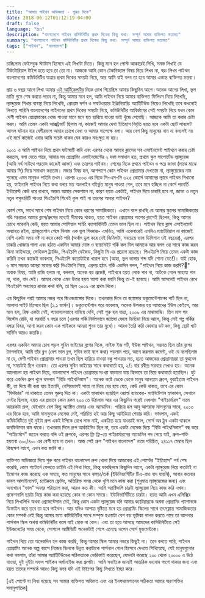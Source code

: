 ```yaml
---
title: "আমার পাইথন অভিজ্ঞতা - শুরুর দিকে"
date: 2018-06-12T01:12:19-04:00
draft: false
language: "bn"
description: "বাংলাদেশে পাইথন কমিউনিটির প্রথম দিকের কিছু কথা। সম্পূর্ন আমার ব্যক্তিগত মতামত" 
summary: "বাংলাদেশে পাইথন কমিউনিটির প্রথম দিকের কিছু কথা। সম্পূর্ন আমার ব্যক্তিগত মতামত" 
tags: ["পাইথন", "বাংলাদেশ"]
---
```


চাচ্ছিলাম ফেইসবুক স্ট্যাটাস হিসেবে এই লিখাটা দিতে। কিন্তু মনে হল পোস্ট আকারেই লিখি, সমস্ত লিখাই যে টিউটোরিয়াল টাইপ হতে হবে তা তো না। আজকে আমি কোন টেকনিক্যাল বিষয় নিয়ে লিখব না, বরং লিখব পাইথন বাংলাদেশের কমিউনিটির যাত্রার প্রথম দিকের সময়টা নিয়ে, আর আমি যাই বলব তা হবে আমার একান্ত ব্যক্তিগত মন্তব্য।

প্রায় ৬ বছর আগে লিখা আমার [এই আর্টিকেলটির](http://www.kothay.com/blog/post/1-1354529634-92/) দিকে চোখ গিয়েছিল আমার কিছুদিন আগে।অনেক আগের লিখা, ভুল ভ্রান্তি গুনে শেষ করতে পারব না, কিন্তু আমার মনে হল, আমি পাইথন নিয়ে আমার ব্যক্তিগত ফিলিংস নিয়ে লিখেছি, ল্যাঙ্গুয়েজ শিখার ব্যবস্থা নিয়ে লিখেছি, প্রোগ্রাম দর্শন ও সফটওয়্যার ইঞ্জিনিয়ারিং অ্যাটিটিউড নিয়েও লিখেছি তবে কখনোই লিখতে পারিনি বাংলাদেশের পাইথনের প্রথম দিকের সময়টা নিয়ে, কমিউনিটির আবির্ভাবের সেই সময়টা নিয়ে যখন কোন দেশী পাইথন প্রোগ্রামারের খোজ পাওয়া মানে মনে হত হারিয়ে যাওয়া ভাই খুঁজে পেয়েছি। আজকে আমি তা করার চেষ্টা করব। আমি তেমন একটা আক্সট্রভার্ট ছিলাম না, কাজেই আমার দেখা ইতিহাস বিবৃতি হয়ত হবে একটা ছোট সাবসেট আসল ঘটনার যার বেশীরভাগ আমার চোখে দেখা ও আমার সাপেক্ষে বলা। আর বেশ কিছু মানুষের নাম না বললেই নয় এই মর্মে কাজেই এবার আমি সচেষ্ট থাকব যেন কারও মনঃক্ষুণ্ণ না হয়।

২০০১ এ আমি পাইথন নিয়ে প্রথম ঘাটাঘাটি করি এবং এরপর থেকে আমার ক্লাসের সব এসাইনমেন্ট পাইথনে করার চেষ্টা করতাম, বলা যেতে পারে, আমার সব প্রোগ্রামিং এসাইনমেন্টের ২ দফা সমাধান হত, প্রথমে স্কুল সাপোর্টেড ল্যাঙ্গুয়েজ (আমি নর্থ সাউথে পরতাম কাজেই জাভা) এবং তারপর পাইথন। শেষের দিকে প্রথমে পাইথন ও পরে জাভা (মাঝে মাঝে আবার সি) দিয়ে সমাধান করতাম। মজার বিষয় হল, আশপাশে কোন পাইথন প্রোগ্রামার দেখতাম না, ল্যাঙ্গুয়েজের নাম শুনেছে এমন মানুষও পাইনি তখন। এরপর ২০০৩ এর দিকে সি-এস-সি ৩২৫ কোর্সে আমাদের ল্যাবে পাইথন শিখানো হয়, ফাইনালি পাইথন নিয়ে কথা বলার মত অনলাইন বহির্ভুত মানুষ পাওয়া গেল, তবে মনে হচ্ছিল না কোর্স পরবর্তি ইন্টারেস্ট কেউ ধরে রাখবে, অন্তত আমার সেকশানে না, কারণ হয়ত একটাই, পাইথন দিয়ে চাকরি হবে না, জাভা ও নতুন নতুন পপুলারিটি পাওয়া পিএইচপি শিখেই কুল পাই না তারপর আবার পাইথন?

কোর্স শেষ, সাথে সাথে শেষ পাইথন নিয়ে কোন ধরণের সামাজিকতা। এখানে বলে রাখছি যে আমার স্কুলের সামাজিকতার গণ্ডি সচরাচর আমার ক্লাস/গ্রুপের মধ্যেই সীমাবদ্ধ থাকত, হয়ত পাইথন প্রোগ্রামার পাশের ক্লাসেই ছিলেন, কিন্তু আমার চোখে পরেননি কেউ, হয়ত আমার সোশিয়াল সার্চিং ক্যাপাবিলিটি তেমন ভাল ছিল না। পাইথন নিয়ে ক্লাস এসাইনমেন্ট অব্যাহত রইল, গ্র্যাজুয়েশান শেষে নিলাম এক ভুল সিধ্বান্ত- এমবিএ, আমি একেবারেই এমবিএ ম্যাটেরিয়াল না কাজেই বেশি একটা সময় নষ্ট না করে কেটে পরি (অর্থাৎ ড্রপ করে দেই জিনিসটা, সবচেয়ে ভাল ডিসিশান ওই বছরের), এরপর চাকরি খোজার পালা এবং হঠাত একদিন আমার দোস্ত ও ব্যাচমেইট গর্কি কল দিল আমাকে আর বলল ওর সাথে কাজ করব কিনা ফাইন্ডারে, ভেহিকল ট্র্যাকিং, পিএইচপি বেইজড, কিছুটা সি এর প্রয়োগ রয়েছে। পিএইচপি নিয়ে তেমন একটা কাজ করিনি তখন কাজেই ভাবলাম, পিএইচপি কতোটাইবা খারাপ হবে (আহা, ভুল ভাঙ্গার শব্দ যদি শোনা যেত!)। যাই হোক, ৬ মাস সম্ভবত আমরা সাফার করি পিএইচপি নিয়ে, এরপর হঠাৎ গর্কি একদিন বলল, "পাইথন নিয়ে কাজ করবি?" অবাক বিষয়, আমি রাজি হলাম না, বললাম, অনেক বড় প্রজেক্ট, পাইথনে হয়ত লোক পাব না, আটকে গেলে সাহায্য পাব না, থাক, বাদ দেই। আমার থেকে এমন উত্তর হয়ত আশা করা হয়নি কিন্তু তা-ই হয়েছে। আমি আসলেই পাইথন রেখে পিএইচপি অব্যাহত রাখার কথা বলি, তা ছিল ২০০৯ এর প্রথম দিকে।

এর কিছুদিন পরই আমার নজর পরে জিওজ্যাঙ্গোর দিকে। তখনকার দিনে তা জ্যাঙ্গোর ডকুমেন্টেশানের পার্ট ছিল না, আলাদা সাইট হিসেবে ছিল (১.১ ভার্সন)। ডকুমেন্টেশান পরে ভাবলাম, অনেক উপকার হয় আমাদের ইউস কেইসে, আর মনে হল, রিস্ক একটা নেই, প্যারালালভাবে বানিয়ে দেখি, সেই শুরু হল যাত্রা, ২০০৯ এর মাঝামাঝি। তিন মাস পর সিস্টেম রেডি, যা পরবর্তি ৭ বছর চলে (এরপর গর্কি নির্মমভাবে জ্যাঙ্গো ফেলে টর্নেডো নিয়ে আসে, কিন্তু সেই গল্প গর্কির বলার বিষয়, আশা করব কোন এক পাইকনে আমরা শুনব তার মুখে)। আরও তৈরি করি কোথায় ডট কম, কিছু ছোট খাট সার্ভিস আরও কতকি।

এরপর একদিন আমার চোখ পড়ল সুবিন ভাইয়ের ব্লগের দিকে, লাইফ ইজ শর্ট, ইউজ পাইথন, সম্ভবত ছিল তাঁর ব্লগের ট্যাগলাইন, আমি তাঁর ব্লগ (বেশ ভাল ব্লগ, সুবিন ভাই বলে কথা) পড়লাম পরে, আগে করলাম কমেন্ট, ওই যে বলেছিলাম না যে, দেশী পাইথন প্রোগ্রামার পাওয়া তখন ছিল হারিয়ে যাওয়া বন্ধু পাওয়ার মত, হয়ত আজকের প্রোগ্রামাররা তা বুঝবেন না, সময়টাই ছিল ওরকম। তো এরপর সুবিন ভাইয়ের সাথে কথাবার্তা হয়, ২/১ বার রবীন্দ্র সরবরে দেখাও হয়। অনেক আলোচনা হয় পাইথন নিয়ে, বাংলাদেশে পাইথন প্রোগ্রামার সংখ্যা বাড়ানো যায় কিভাবে তা নিয়ে কথাবার্তা হয়েছিল। হুট করে একদিন গ্রুপ খুলে বসলাম "বিডি পাইথনিস্তাস"। অনেক কষ্টে ডেকে ডেকে মানুষ আনতাম গ্রুপে, বুঝাইতাম পাইথন কী, তা দিয়ে কী করা যায় ইত্যাদি, বেশিরভাগই পাত্তা না দিয়ে বের হয়ে যেত, কেউ কেউ থাকত, তবে এর কোন "ফিউচার" না থাকাতে তেমন গুরুত্ব দিত না। একটা হ্যাকাথন হয়েছিল ওয়ার্ল্ড ব্যাংকের- স্যানিটেশান হ্যাকাথন, সেখানে মেন্টর ছিলাম, হয়ত এর প্রভাবে কোন রকম ২০০ তে উঠালাম আর এর কিছুদিন পরেই দেখলাম "পাইচার্মারস" নামে আরেকটা গ্রুপ, যেইখানে বেশ কিছু অ্যাক্টিভ মেম্বার এবং অ্যাডমিন। পরিচয় হল আবু আশরাফ মাসনুনের সাথে, ২০১৩ এর দিকে হবে, আমি মাসনুনকে মেসেজ দেই, পরিচিত হই আর কিছু আইডিয়া শেয়ার করি। ভাবলাম, একই কমিউনিটিতে দুই দুইটা গ্রুপ একই টপিকে রেখে লাভ নাই, একত্রিত হয়ে যাওয়াই ভাল, সোর্স অব ট্রুথ একটা থাকলে কনফিউসান কম থাকে। তখনকার দিনে গ্রুপ আর্কাইভিং ছিল না, তবে একটা মেসেজ দিয়ে “বিডি পাইথনিস্তাস” বন্ধ করে "পাইচার্মার্স" জয়েন করতে বলি ওই গ্রুপকে, এরপর ফ্রি ফ্রি-তে পাইচার্মারসের অ্যাডমিন পদ পেয়ে যাই, গ্রুপ-শক্তি হয়তবা ৩০০/৪০০ এর বেশী হবে না তখন। আজ সেই গ্রুপ "পাইথন বাংলাদেশ" নামে পরিচিত, ২৪১১৭ মেম্বার ছিল কিছক্ষণ আগে, এখন কত জানি না।

ব্যক্তিগত অভিজ্ঞতা দিয়ে শুরু করে পাইথন বাংলাদেশ গ্রুপ খোলা দিয়ে আজকের এই পোস্টের "ইতিহাস" পর্ব শেষ করেছি, কোন প্যাটার্নে ফেলতে চাইনি এই লিখা নিয়ে, কিন্তু ভাবছিলাম কিছুদিন আগে, একটা ল্যাঙ্গুয়েজ নিয়ে কতটাই না ইমোশন কাজ করেছে এক সময়ে, কত মানুষের সাথে ঝগড়া/তর্ক (ইউনিভার্সিটির টিএ-রাও বাদ যায়নি), আবার কতবার ডাবল আসাইনমেন্ট, চ্যাটরুমে ফ্লেমিং, অতিরিক্ত সময় থেকে খুশি মনে কাজ করা (শুধুমাত্র ল্যাঙ্গুয়েজের জন্য) এবং অন্যখানে "ভাল" অফার পরিত্যাগ করা, আরও কত কী। আমি অ্যাক্টিভলি চারটা ল্যাঙ্গুয়েজ নিয়ে কাজ করি এখন। প্রফেশনালি ছয়টা নিয়ে কাজ করা হয়েছে কোন না কোন সময়ে। ইউনিভার্সিটিতে চারটা। হয়ত আমি এখন এলিক্সির নিয়ে লিখালিখি অথবা প্রেজেন্টেসান দেই, কিন্তু কোন একটা ল্যাঙ্গুয়েজ যদি আমার ক্যারিয়ারকে অথবা প্রোগ্রামিং প্যাশানকে ডিফাইন করে তবে তা হবে পাইথন। আর যদিও আপাত দৃষ্টিতে মনে হয় প্রোগ্রামিং স্কিলের সাথে তৎসঙ্ক্রান্ত সামাজিকতার কোন সম্পর্ক নেই কিন্তু আমার মতে কমিউনিটির সাথে সম্পৃক্ত হওয়াটা বেশ বড় ভূমিকা পালন করতে পারে তা আপনার পার্সনাল স্কিল অথবা কমিউনিটির বয়স যাই হোক না কেন। এবং তা হয়ে আসছে আমাদের কমিউনিটিতে সেই ইউজনেটের সময় থেকে, সোশ্যাল আক্টিভিটি অনেকটাই শেপে এনেছে ওপেন সোর্স মুভমেন্টকে।

পাইথন নিয়ে তো অনেকদিন হল কাজ করছি, কিন্তু আমার স্কিল আমার নজরে কিছুই না। তবে বলতে পারি, পাইথন প্রোগ্রামিং অনেক অল্প বয়সে নিজের স্কিলকে উন্নত করাটাকে পার্সনাল গোল হিসেবে দেখতে শিখিয়েছে, যেই মানুষগুলোর কথা বললাম, তাঁরা আমার অ্যাটিটিউডের সঠিকতাকে ভেরিফাই করেছেন, যেমনটা করেছে ২০০ থেকে ২০০০০ এ উঠে যাওয়া, দুই দুইটা সফল পাইকন অর্গানাইজ করা গ্রুপটা। আমি সবাইকে জানাই আন্তরিক ধন্যবাদ পাশে থাকার জন্য এবং হয়ত তাদের সম্পর্কে আরও কিছু বলব যদি এই টাইপের কিছু লিখতে ইচ্ছা করে।

[এই পোস্টে যা লিখা হয়েছে সব আমার ব্যক্তিগত অভিমত এবং এর ইনফরমেশানের সঠিকতা আমার স্মরণশক্তির সমানুপাতিক]